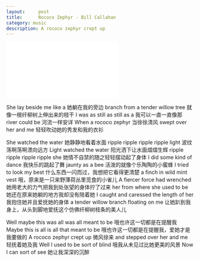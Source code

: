 ```yaml
---
layout:     post
title:      Rococo Zephyr - Bill Callahan
category: music
description: A rococo zephyr crept up
---
```

<iframe frameborder="no" border="0" marginwidth="0" marginheight="0" src="//music.163.com/outchain/player?type=2&id=19468098&auto=1&height=66"></iframe>

She lay beside me like a
她躺在我的旁边
branch from a tender willow tree
就像一根纤柳树上伸出来的枝干
I was as still as still as a
我可以一直一直像那
river could be
河流一样安详
When a rococo zephyr
当徐徐清风
swept over her and me
轻轻吹动她的秀发和我的衣衫

She watched the water
她静静地看着水面
ripple ripple ripple ripple light
波纹荡啊荡啊漂向远方
Light watched the water
阳光洒下让水面熠熠生辉
ripple ripple ripple ripple she
她情不自禁的随之轻轻摆动起了身体
I did some kind of dance
我快乐的跳起了舞
jaunty as a bee
活泼的就像个乐陶陶的小蜜蜂
I tried to look my best
什么东西一闪而过，我想把它看得更清楚
a finch in wild mint vest
哦，原来是一只来野薄荷丛里觅食的小雀儿
A fiercer force had wrenched
她用老大的力气把我到处张望的身体拧了过来
her from where she used to be
她还在原来她躺的地方我却没有陪着她
I caught and caressed the length of her
我抱住她并且爱抚她的身体
a tender willow branch floating on me
让她趴到我身上，从头到脚地爱抚这个仿佛纤柳树枝条的美人儿

Well maybe this was all was all meant to be
哦也许这一切都是在提醒我
Maybe this is all is all that meant to be
哦也许这一切都是在提醒我，爱她才是我要做的
A rococo zephyr crept up
微风徐来
and stepped over her and me
轻抚着她及我
Well I used to be sort of blind
哦我从未见过比她更美的风景
Now I can sort of see
她让我深深的沉醉